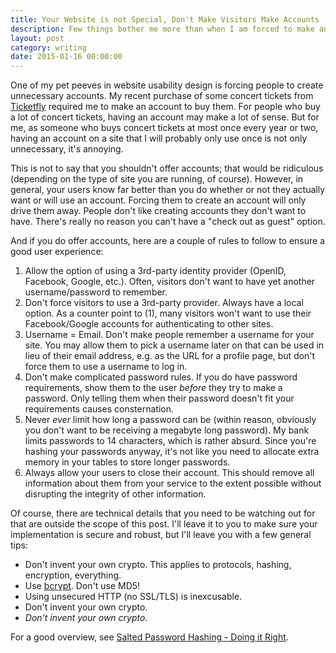 ```yaml
---
title: Your Website is not Special, Don't Make Visitors Make Accounts
description: Few things bother me more than when I am forced to make an account to have some basic interaction with a website.
layout: post
category: writing
date: 2015-01-16 00:00:00
---
```


One of my pet peeves in website usability design is forcing people to create unnecessary accounts. My recent purchase of some concert tickets from [Ticketfly](https://www.ticketfly.com) required me to make an account to buy them. For people who buy a lot of concert tickets, having an account may make a lot of sense. But for me, as someone who buys concert tickets at most once every year or two, having an account on a site that I will probably only use once is not only unnecessary, it's annoying.

This is not to say that you shouldn't offer accounts; that would be ridiculous (depending on the type of site you are running, of course). However, in general, your users know far better than you do whether or not they actually want or will use an account. Forcing them to create an account will only drive them away. People don't like creating accounts they don't want to have. There's really no reason you can't have a "check out as guest" option.

And if you do offer accounts, here are a couple of rules to follow to ensure a good user experience:

1. Allow the option of using a 3rd-party identity provider (OpenID, Facebook, Google, etc.). Often, visitors don't want to have yet another username/password to remember.
2. Don't force visitors to use a 3rd-party provider. Always have a local option. As a counter point to (1), many visitors won't want to use their Facebook/Google accounts for authenticating to other sites.
3. Username = Email. Don't make people remember a username for your site. You may allow them to pick a username later on that can be used in lieu of their email address, e.g. as the URL for a profile page, but don't force them to use a username to log in.
4. Don't make complicated password rules. If you do have password requirements, show them to the user *before* they try to make a password. Only telling them when their password doesn't fit your requirements causes consternation.
5. Never *ever* limit how long a password can be (within reason, obviously you don't want to be receiving a megabyte long password). My bank limits passwords to 14 characters, which is rather absurd. Since you're hashing your passwords anyway, it's not like you need to allocate extra memory in your tables to store longer passwords.
6. Always allow your users to close their account. This should remove all information about them from your service to the extent possible without disrupting the integrity of other information.

Of course, there are technical details that you need to be watching out for that are outside the scope of this post. I'll leave it to you to make sure your implementation is secure and robust, but I'll leave you with a few general tips:

* Don't invent your own crypto. This applies to protocols, hashing, encryption, everything.
* Use [bcrypt](http://codahale.com/how-to-safely-store-a-password/). Don't use MD5!
* Using unsecured HTTP (no SSL/TLS) is inexcusable.
* Don't invent your own crypto.
* *Don't invent your own crypto.*

For a good overview, see [Salted Password Hashing - Doing it Right](https://crackstation.net/hashing-security.htm).
